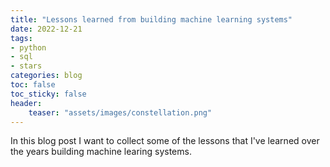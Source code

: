 ```yaml
---
title: "Lessons learned from building machine learning systems"
date: 2022-12-21
tags:
- python
- sql
- stars
categories: blog
toc: false
toc_sticky: false
header:
    teaser: "assets/images/constellation.png"
---
```


In this blog post I want to collect some of the lessons that I've learned over
the years building machine learing systems. 

